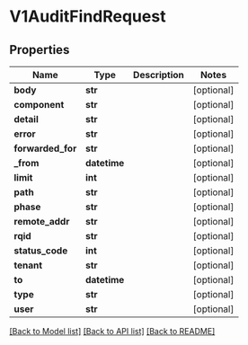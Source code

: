 # V1AuditFindRequest

## Properties
Name | Type | Description | Notes
------------ | ------------- | ------------- | -------------
**body** | **str** |  | [optional] 
**component** | **str** |  | [optional] 
**detail** | **str** |  | [optional] 
**error** | **str** |  | [optional] 
**forwarded_for** | **str** |  | [optional] 
**_from** | **datetime** |  | [optional] 
**limit** | **int** |  | [optional] 
**path** | **str** |  | [optional] 
**phase** | **str** |  | [optional] 
**remote_addr** | **str** |  | [optional] 
**rqid** | **str** |  | [optional] 
**status_code** | **int** |  | [optional] 
**tenant** | **str** |  | [optional] 
**to** | **datetime** |  | [optional] 
**type** | **str** |  | [optional] 
**user** | **str** |  | [optional] 

[[Back to Model list]](../README.md#documentation-for-models) [[Back to API list]](../README.md#documentation-for-api-endpoints) [[Back to README]](../README.md)


